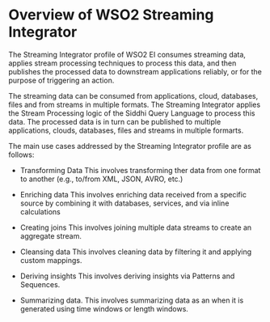 
# Overview of WSO2 Streaming Integrator


The Streaming Integrator profile of WSO2 EI consumes streaming data, applies stream processing techniques to process 
this data, and then publishes the processed data to downstream applications reliably, or for the purpose of triggering 
an action.

The streaming data can be consumed from applications, cloud, databases, files and from streams in multiple formats. The
 Streaming Integrator applies the Stream Processing logic of the Siddhi Query Language to process this data. The 
 processed data is in turn can be published to multiple applications, clouds, databases, files and streams in multiple 
 formarts.
 
 <DIAGRAM>
 
 The main use cases addressed by the Streaming Integrator profile are as follows:
 
 + Transforming Data </b> 
 This involves transforming ther data from one format to another (e.g., to/from XML, JSON, AVRO, etc.)
 
 + Enriching data
 This involves enriching data received from a specific source by combining it with databases, services, and via inline calculations

 + Creating joins
 This involves joining multiple data streams to create an aggregate stream.
 
 + Cleansing data
 This involves cleaning data by filtering it and applying custom mappings.
 
 + Deriving insights
 This involves deriving insights via Patterns and Sequences.
 
 + Summarizing data.
 This involves summarizing data as an when it is generated using time windows or length windows.